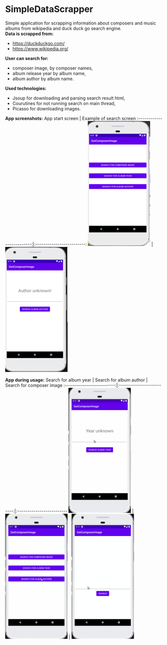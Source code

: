 # SimpleDataScrapper
Simple application for scrapping information about composers and music albums from wikipedia and duck duck go search engine.
<br><b>Data is scrapped from:</b>
- https://duckduckgo.com/
- https://www.wikipedia.org/

<b>User can search for:</b>
- composer image, by composer names,
- album release year by album name,
- album author by album name.

<b>Used technologies:</b>
- Jsoup for downloading and parsing search result html,
- Courutines for not running search on main thread,
- Picasso for downloading images.

<b>App screenshots:</b>
App start screen        |  Example of search screen
:-------------------------:|:-------------------------:
<img src="DataScrapperStartScreen.png" width="200" height="400">  |  <img src="DataScrapperExampleOFSearchScreen.png" width="200" height="400"> 

<b>App during usage:</b>
Search for album year        |  Search for album author | Search for composer image
:-------------------------:|:-------------------------:|:-------------------------
<img src="DataScraperGetAlbumReleaseYear.gif" width="200" height="400">  |  <img src="DataScrapperSearchForAlbumAuthor.gif" width="200" height="400"> | <img src="DataScrapperSearchForComposerImage.gif" width="200" height="400">
